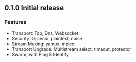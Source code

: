 ## 0.1.0 Initial release

### Features

- Transport: Tcp, Dns, Websocket
- Security IO: secio, plaintext, noise
- Stream Muxing: yamux, mplex
- Transport Upgrade: Multistream select, timeout, protector 
- Swarm, with Ping & Identify




